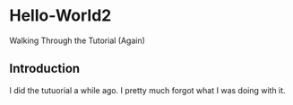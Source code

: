 # Hello-World2
Walking Through the Tutorial (Again)

## Introduction

I did the tutuorial a while ago. I pretty much forgot what I was doing with it. 
